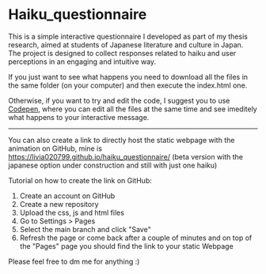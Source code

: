 # Haiku_questionnaire
This is a simple interactive questionnaire I developed as part of my thesis research, aimed at students of Japanese literature and culture in Japan.
The project is designed to collect responses related to haiku and user perceptions in an engaging and intuitive way. 

If you just want to see what happens you need to download all the files in the same folder (on your computer) and then execute the index.html one. 

Otherwise, if you want to try and edit the code, I suggest you to use [Codepen](https://codepen.io/trending), where you can edit all the files at the same time and see imeditely what happens to your interactive message.

----------------------------------------------------------------------------------------------------------------------------------------------------------------------------------------------------------------

You can also create a link to directly host the static webpage with the animation on GitHub, mine is https://livia020799.github.io/haiku_questionnaire/ (beta version with the japanese option under construction and still with just one haiku) 

Tutorial on how to create the link on GitHub:
1) Create an account on GitHub
2) Create a new repository
3) Upload the css, js and html files
4) Go to Settings > Pages
5) Select the main branch and click "Save"
6) Refresh the page or come back after a couple of minutes and on top of the "Pages" page you should find the link to your static Webpage

Please feel free to dm me for anything :)
